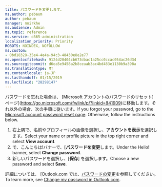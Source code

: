 ```yaml
---
title: パスワードを変更します。
ms.author: pebaum
author: pebaum
manager: mnirkhe
ms.audience: Admin
ms.topic: reference
ms.service: o365-administration
localization_priority: Priority
ROBOTS: NOINDEX, NOFOLLOW
ms.custom:
- 0bd18328-35e4-4e4a-94c3-48430e8e2e77
ms.openlocfilehash: 9124d20404cb673dbac1a25cc0ccac054ac26d34
ms.sourcegitcommit: d6ea5e9458a2b8ceaab3ac4bd483e1130b9a398a
ms.translationtype: MT
ms.contentlocale: ja-JP
ms.lasthandoff: 01/15/2019
ms.locfileid: "28298147"
---
```

<span data-ttu-id="f6341-p101">パスワードを忘れた場合は、 [Microsoft アカウントのパスワードのリセット] ページ](https://go.microsoft.com/fwlink/p/?linkid=841909)に移動します。それ以外の場合、次の手順に従います。</span><span class="sxs-lookup"><span data-stu-id="f6341-p101">If you forgot your password, go to the [Microsoft account password reset page](https://go.microsoft.com/fwlink/p/?linkid=841909). Otherwise, follow the instructions below.</span></span>
  
1. <span data-ttu-id="f6341-104">右上隅で、名前やプロフィールの画像を選択し、**アカウントを表示**を選択します。</span><span class="sxs-lookup"><span data-stu-id="f6341-104">Select your name or profile picture in the top right corner and select **View account**.</span></span>
2. <span data-ttu-id="f6341-p102">で、こんにちは!バナーで、[**パスワードを変更**します。</span><span class="sxs-lookup"><span data-stu-id="f6341-p102">Under the Hello! banner, select **Change password**.</span></span>
3. <span data-ttu-id="f6341-107">新しいパスワードを選択し、[**保存**] を選択します。</span><span class="sxs-lookup"><span data-stu-id="f6341-107">Choose a new password and select **Save**.</span></span>

<span data-ttu-id="f6341-108">詳細については、 [Outlook.com では、[パスワードの変更](https://support.office.com/article/2138d690-811c-4545-b2f3-e4dbe80c9735.aspx)を参照してください。</span><span class="sxs-lookup"><span data-stu-id="f6341-108">To learn more, see [Change my password in Outlook.com](https://support.office.com/article/2138d690-811c-4545-b2f3-e4dbe80c9735.aspx).</span></span>